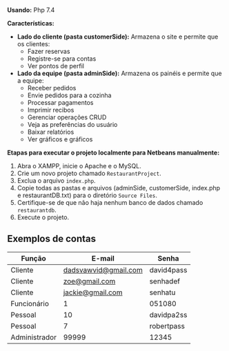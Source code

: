 **Usando:** Php 7.4

**Características:**
* **Lado do cliente (pasta customerSide):** Armazena o site e permite que os clientes:
    * Fazer reservas
    * Registre-se para contas
    * Ver pontos de perfil
* **Lado da equipe (pasta adminSide):** Armazena os painéis e permite que a equipe:
    * Receber pedidos
    * Envie pedidos para a cozinha
    * Processar pagamentos
    * Imprimir recibos
    * Gerenciar operações CRUD
    * Veja as preferências do usuário
    * Baixar relatórios
    * Ver gráficos e gráficos



**Etapas para executar o projeto localmente para Netbeans manualmente:**

1. Abra o XAMPP, inicie o Apache e o MySQL.
2. Crie um novo projeto chamado `RestaurantProject`.
3. Exclua o arquivo `index.php`.
4. Copie todas as pastas e arquivos (adminSide, customerSide, index.php e restaurantDB.txt) para o diretório `Source Files`.
5. Certifique-se de que não haja nenhum banco de dados chamado `restaurantdb`.
6. Execute o projeto.

## Exemplos de contas

| Função | E-mail | Senha |
|---|---|---|
| Cliente | dadsvawvid@gmail.com | david4pass |
| Cliente | zoe@gmail.com | senhadef |
| Cliente | jackie@gmail.com | senhatu |
| Funcionário | 1 | 051080 |
| Pessoal | 10 | davidpa2ss |
| Pessoal | 7 | robertpass |
| Administrador | 99999 | 12345 |





